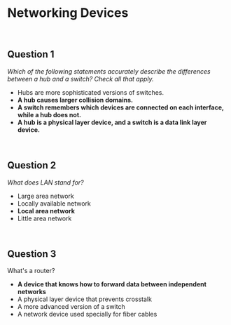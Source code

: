 # Networking Devices

<br>

## Question 1

*Which of the following statements accurately describe the differences between a hub and a switch? Check all that apply.*

* Hubs are more sophisticated versions of switches.
* **A hub causes larger collision domains.**
* **A switch remembers which devices are connected on each interface, while a hub does not.**
* **A hub is a physical layer device, and a switch is a data link layer device.**

<br>

## Question 2

*What does LAN stand for?*

* Large area network
* Locally available network
* **Local area network**
* Little area network

<br>

## Question 3

What's a router?

* **A device that knows how to forward data between independent networks**
* A physical layer device that prevents crosstalk
* A more advanced version of a switch
* A network device used specially for fiber cables
